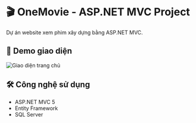 # 🎬 OneMovie - ASP.NET MVC Project

Dự án website xem phim xây dựng bằng ASP.NET MVC.

## 📸 Demo giao diện

![Giao diện trang chủ](images/homepage.png)

## 🛠️ Công nghệ sử dụng
- ASP.NET MVC 5
- Entity Framework
- SQL Server
